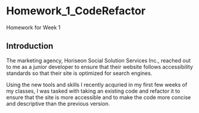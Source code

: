 # Homework_1_CodeRefactor
Homework for Week 1

## Introduction

The marketing agency, Horiseon Social Solution Services Inc., reached out to me as a junior developer to ensure that their website follows accessibility standards so that their site is optimized for search engines.

Using the new tools and skills I recently acquried in my first few weeks of my classes, I was tasked with taking an existing code and refactor it to ensure that the site is more accessible and to make the code more concise and descriptive than the previous version.



